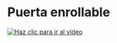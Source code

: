 # Puerta enrollable


[![Haz clic para ir al vídeo](http://img.youtube.com/vi/4edqxhUR8vg/0.jpg)](http://www.youtube.com/watch?v=4edqxhUR8vg "Puerta enrollable")
